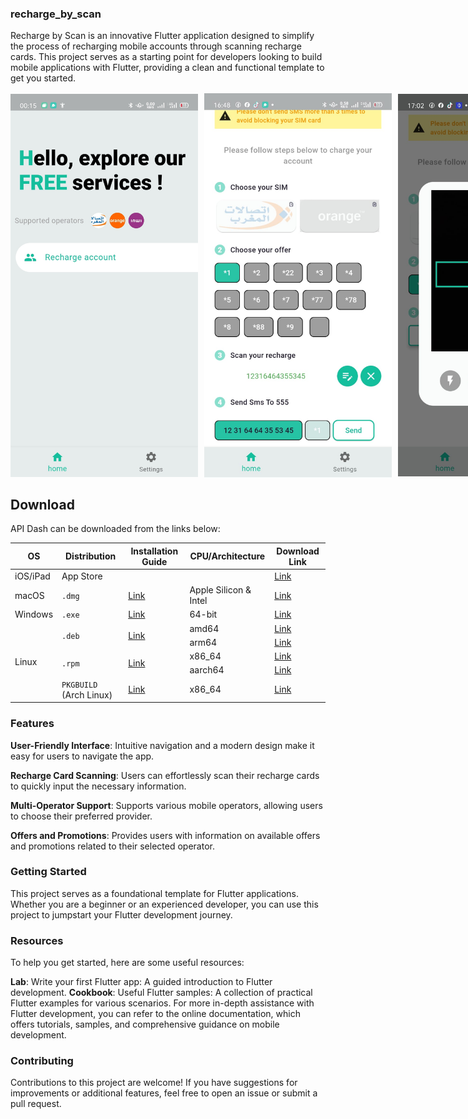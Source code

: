 ### recharge_by_scan

Recharge by Scan is an innovative Flutter application designed to simplify the process of recharging mobile accounts through scanning recharge cards. This project serves as a starting point for developers looking to build mobile applications with Flutter, providing a clean and functional template to get you started.

<div style="display: flex; gap: 10px; align-items: center; width:100%;">
    <img src="screenshots/screen1.jpg" alt="SCREEN 1" style="width: 300px; height: auto;">
    <img src="screenshots/screen2.jpg" alt="SCREEN 2" style="width: 300px; height: auto;">
    <img src="screenshots/screen3.jpg" alt="SCREEN 3" style="width: 300px; height: auto;">
    <img src="screenshots/screen4.jpg" alt="SCREEN 4" style="width: 300px; height: auto;">
</div>

## Download

API Dash can be downloaded from the links below:

<table>
    <thead>
        <tr>
            <th>OS</th>
            <th>Distribution</th>
            <th>Installation Guide</th>
            <th>CPU/Architecture</th>
            <th>Download Link</th>
        </tr>
    </thead>
    <tbody>
        <tr>
            <td>iOS/iPad</td>
          <td>App Store</td>
            <td></td>
            <td></td>
            <td><a href="https://apps.apple.com/us/app/api-dash-api-client-testing/id6711353348">Link</a></td>
        </tr>
        <tr>
            <td>macOS</td>
          <td><code>.dmg</code></td>
            <td><a href="https://github.com/foss42/apidash/blob/main/INSTALLATION.md#macos">Link</a></td>
            <td>Apple Silicon & Intel</td>
            <td><a href="https://github.com/foss42/apidash/releases/latest/download/apidash-macos.dmg">Link</a></td>
        </tr>
        <tr>
            <td>Windows</td>
            <td><code>.exe</code></td>
            <td><a href="https://github.com/foss42/apidash/blob/main/INSTALLATION.md#windows">Link</a></td>
            <td>64-bit</td>
            <td><a href="https://github.com/foss42/apidash/releases/latest/download/apidash-windows-x86_64.exe">Link</a></td>
        </tr>
        <tr>
            <td rowspan=5>Linux</td>
            <td rowspan=2><code>.deb</code></td>          
            <td rowspan=2><a href="https://github.com/foss42/apidash/blob/main/INSTALLATION.md#debian-based-linux-distributions-debian-ubuntu-linux-mint-etc">Link</a></td>
            <td>amd64</td>
            <td><a href="https://github.com/foss42/apidash/releases/latest/download/apidash-linux-amd64.deb">Link</a></td>
        </tr>
         <tr>
            <td>arm64</td>
            <td><a href="https://github.com/foss42/apidash/releases/latest/download/apidash-linux-arm64.deb">Link</a></td>
        </tr>
        <tr>
            <td rowspan=2><code>.rpm</code></td>
            <td rowspan=2><a href="https://github.com/foss42/apidash/blob/main/INSTALLATION.md#red-hat-based-linux-distributions-fedora-rocky-almalinux-centos-rhel-etc">Link</a></td>
            <td>x86_64</td>
            <td><a href="https://github.com/foss42/apidash/releases/latest/download/apidash-linux-x86_64.rpm">Link</a></td>
        </tr>
         <tr>
            <td>aarch64</td>
            <td><a href="https://github.com/foss42/apidash/releases/latest/download/apidash-linux-aarch64.rpm">Link</a></td>
        </tr>
        <tr>
            <td><code>PKGBUILD</code> (Arch Linux)</td>
            <td><a href="https://aur.archlinux.org/packages/apidash-bin">Link</a></td>
            <td>x86_64</td>
            <td><a href="https://aur.archlinux.org/packages/apidash-bin">Link</a></td>
        </tr>
    </tbody>
</table>

### Features

__User-Friendly Interface__: Intuitive navigation and a modern design make it easy for users to navigate the app.

__Recharge Card Scanning__: Users can effortlessly scan their recharge cards to quickly input the necessary information.

__Multi-Operator Support__: Supports various mobile operators, allowing users to choose their preferred provider.

__Offers and Promotions__: Provides users with information on available offers and promotions related to their selected operator.

### Getting Started

This project serves as a foundational template for Flutter applications. Whether you are a beginner or an experienced developer, you can use this project to jumpstart your Flutter development journey.

### Resources
To help you get started, here are some useful resources:

__Lab__: Write your first Flutter app: A guided introduction to Flutter development.
__Cookbook__: Useful Flutter samples: A collection of practical Flutter examples for various scenarios.
For more in-depth assistance with Flutter development, you can refer to the online documentation, which offers tutorials, samples, and comprehensive guidance on mobile development.

### Contributing
Contributions to this project are welcome! If you have suggestions for improvements or additional features, feel free to open an issue or submit a pull request.
